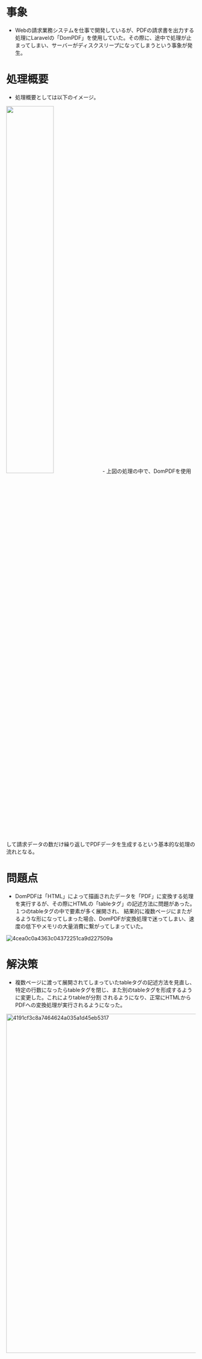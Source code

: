 # 事象

- Webの請求業務システムを仕事で開発しているが、PDFの請求書を出力する処理にLaravelの「DomPDF」を使用していた。その際に、途中で処理が止まってしまい、サーバーがディスクスリープになってしまうという事象が発生。

# 処理概要

- 処理概要としては以下のイメージ。
<img src="https://github.com/hiddy0329/TIL/assets/91509668/21650465-ee94-4906-ac3d-f528f46c2786" width="50%" height="50%">
- 上図の処理の中で、DomPDFを使用して請求データの数だけ繰り返しでPDFデータを生成するという基本的な処理の流れとなる。

# 問題点

- DomPDFは「HTML」によって描画されたデータを「PDF」に変換する処理を実行するが、その際にHTMLの「tableタグ」の記述方法に問題があった。１つのtableタグの中で要素が多く展開され、
結果的に複数ページにまたがるような形になってしまった場合、DomPDFが変換処理で迷ってしまい、速度の低下やメモリの大量消費に繋がってしまっていた。
<img alt="4cea0c0a4363c04372251ca9d227509a" src="https://github.com/hiddy0329/TIL/assets/91509668/3ff97af2-6d3a-449b-8279-1c34de51d15e">

# 解決策

- 複数ページに渡って展開されてしまっていたtableタグの記述方法を見直し、特定の行数になったらtableタグを閉じ、また別のtableタグを形成するように変更した。これによりtableが分割
されるようになり、正常にHTMLからPDFへの変換処理が実行されるようになった。
<img width="901" alt="4191cf3c8a7464624a035a1d45eb5317" src="https://github.com/hiddy0329/TIL/assets/91509668/3ea7eda4-da6f-494e-a2ed-e269048ba7b5">
